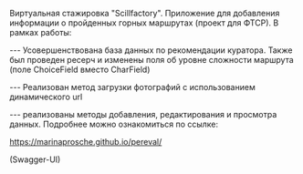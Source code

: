 Виртуальная стажировка "Scillfactory". Приложение для добавления информации о пройденных горных маршрутах (проект для ФТСР).
В рамках работы:

 ---  Усовершенствована база данных по рекомендации куратора. Также был проведен ресерч и изменены поля об уровне сложности маршрута
 (поле ChoiceField вместо CharField)

 --- Реализован метод загрузки фотографий с использованием динамического url

 --- реализованы методы добавления, редактирования и просмотра данных. Подробнее можно ознакомиться по ссылке:

https://marinaprosche.github.io/pereval/

 
 (Swagger-UI)
